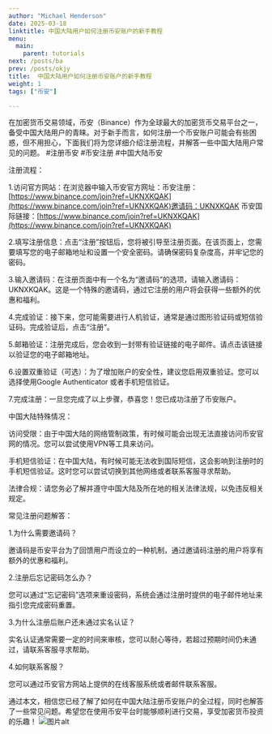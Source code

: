 ```yaml
---
author: "Michael Henderson"
date: 2025-03-18
linktitle: 中国大陆用户如何注册币安账户的新手教程
menu:
  main:
    parent: tutorials
next: /posts/ba
prev: /posts/okjy
title:  中国大陆用户如何注册币安账户的新手教程
weight: 1
tags: ["币安"]

---
```

在加密货币交易领域，币安（Binance）作为全球最大的加密货币交易平台之一，备受中国大陆用户的青睐。对于新手而言，如何注册一个币安账户可能会有些困惑，但不用担心，下面我们将为您详细介绍注册流程，并解答一些中国大陆用户常见的问题。
#注册币安 #币安注册 #中国大陆币安 

注册流程：

1.访问官方网站：在浏览器中输入币安官方网址：币安注册：[https://www.binance.com/join?ref=UKNXKQAK](https://www.binance.com/join?ref=UKNXKQAK)邀请码：UKNXKQAK
币安国际链接：[https://www.binance.com/join?ref=UKNXKQAK](https://www.binance.com/join?ref=UKNXKQAK)

2.填写注册信息：点击“注册”按钮后，您将被引导至注册页面。在该页面上，您需要填写您的电子邮箱地址和设置一个安全密码。请确保密码复杂度高，并牢记您的密码。

3.输入邀请码：在注册页面中有一个名为“邀请码”的选项，请输入邀请码：UKNXKQAK。这是一个特殊的邀请码，通过它注册的用户将会获得一些额外的优惠和福利。

4.完成验证：接下来，您可能需要进行人机验证，通常是通过图形验证码或短信验证码。完成验证后，点击“注册”。

5.邮箱验证：注册完成后，您会收到一封带有验证链接的电子邮件。请点击该链接以验证您的电子邮箱地址。

6.设置双重验证（可选）：为了增加账户的安全性，建议您启用双重验证。您可以选择使用Google Authenticator 或者手机短信验证。

7.完成注册：一旦您完成了以上步骤，恭喜您！您已成功注册了币安账户。

中国大陆特殊情况：

访问受限：由于中国大陆的网络管制政策，有时候可能会出现无法直接访问币安官网的情况。您可以尝试使用VPN等工具来访问。

手机短信验证：在中国大陆，有时候可能无法收到国际短信，这会影响到注册时的手机短信验证。这时您可以尝试切换到其他网络或者联系客服寻求帮助。

法律合规：请您务必了解并遵守中国大陆及所在地的相关法律法规，以免违反相关规定。

常见注册问题解答：

1.为什么需要邀请码？

邀请码是币安平台为了回馈用户而设立的一种机制，通过邀请码注册的用户将享有额外的优惠和福利。

2.注册后忘记密码怎么办？

您可以通过“忘记密码”选项来重设密码，系统会通过注册时提供的电子邮件地址来指引您完成密码重置。

3.为什么注册后账户还未通过实名认证？

实名认证通常需要一定的时间来审核，您可以耐心等待，若超过预期时间仍未通过，请联系客服寻求帮助。

4.如何联系客服？

您可以通过币安官方网站上提供的在线客服系统或者邮件联系客服。

通过本文，相信您已经了解了如何在中国大陆注册币安账户的全过程，同时也解答了一些常见问题。希望您在使用币安平台时能够顺利进行交易，享受加密货币投资的乐趣！
![图片alt](https://i.miji.bid/2025/03/18/cfaefd6eb23e11eef61093d94d29340a.png "图片title")